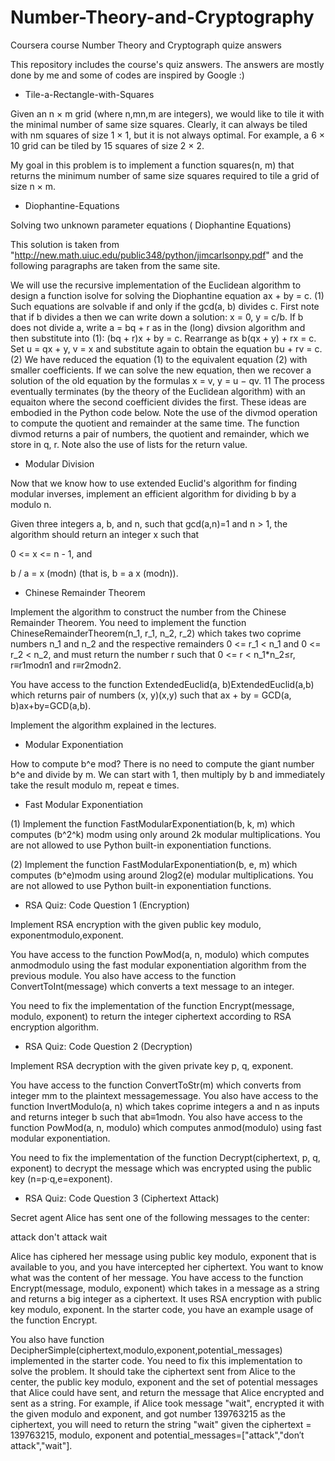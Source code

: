 # Number-Theory-and-Cryptography
Coursera course Number Theory and Cryptograph quize answers

This repository includes the course's quiz answers. The answers are mostly done by me and some of codes are inspired by Google :)

- Tile-a-Rectangle-with-Squares 

Given an n × m grid (where n,mn,m are integers), we would like to tile it with the minimal number of same size squares. Clearly, it can always be tiled with nm squares of size 1 × 1, but it is not always optimal. For example, a 6 × 10 grid can be tiled by 15 squares of size 2 × 2.

My goal in this problem is to implement a function squares(n, m) that returns the minimum number of same size squares required to tile a grid of size n × m.

- Diophantine-Equations 

Solving two unknown parameter equations ( Diophantine Equations)

This solution is taken from "http://new.math.uiuc.edu/public348/python/jimcarlsonpy.pdf" and the following paragraphs are taken from the same site.

We will use the recursive implementation of the Euclidean algorithm to design a function isolve for solving the Diophantine equation ax + by = c. (1) Such equations are solvable if and only if the gcd(a, b) divides c. First note that if b divides a then we can write down a solution: x = 0, y = c/b. If b does not divide a, write a = bq + r as in the (long) divsion algorithm and then substitute into (1): (bq + r)x + by = c. Rearrange as b(qx + y) + rx = c. Set u = qx + y, v = x and substitute again to obtain the equation bu + rv = c. (2) We have reduced the equation (1) to the equivalent equation (2) with smaller coefficients. If we can solve the new equation, then we recover a solution of the old equation by the formulas x = v, y = u − qv. 11 The process eventually terminates (by the theory of the Euclidean algorithm) with an equaiton where the second coefficient divides the first. These ideas are embodied in the Python code below. Note the use of the divmod operation to compute the quotient and remainder at the same time. The function divmod returns a pair of numbers, the quotient and remainder, which we store in q, r. Note also the use of lists for the return value.

- Modular Division 

Now that we know how to use extended Euclid's algorithm for finding modular inverses, implement an efficient algorithm for dividing b by a modulo n.

Given three integers a, b, and n, such that gcd(a,n)=1 and n > 1, the algorithm should return an integer x such that

0 <= x <=  n - 1, and

b / a = x (modn) (that is, b = a x (modn)).

- Chinese Remainder Theorem 

Implement the algorithm to construct the number from the Chinese Remainder Theorem.
You need to implement the function ChineseRemainderTheorem(n_1, r_1, n_2, r_2) which takes two coprime numbers n_1  and n_2 
and the respective remainders 0 <= r_1 < n_1 and 0 <= r_2 < n_2, and must return the number r such that 0 <= r < n_1*n_2≤r, r≡r1modn1 and r≡r2modn2.

You have access to the function ExtendedEuclid(a, b)ExtendedEuclid(a,b) which returns pair of numbers (x, y)(x,y) such that ax + by = GCD(a, b)ax+by=GCD(a,b).

Implement the algorithm explained in the lectures.

- Modular Exponentiation

How to compute b^e mod? There is no need to compute the giant number b^e and divide by m. We can start with 1, then multiply by b and immediately take the result modulo m, repeat e times. 

- Fast Modular Exponentiation

(1) Implement the function FastModularExponentiation(b, k, m) which computes (b^2^k) modm using only around 2k modular multiplications. You are not allowed to use Python built-in exponentiation functions.

(2) Implement the function FastModularExponentiation(b, e, m) which computes (b^e)modm using around 2log2(e) modular multiplications. You are not allowed to use Python built-in exponentiation functions.

- RSA Quiz: Code Question 1 (Encryption)

Implement RSA encryption with the given public key modulo, exponentmodulo,exponent.

You have access to the function PowMod(a, n, modulo) which computes anmodmodulo using the fast modular exponentiation algorithm from the previous module. You also have access to the function ConvertToInt(message) which converts a text message to an integer.

You need to fix the implementation of the function Encrypt(message, modulo, exponent) to return the integer ciphertext according to RSA encryption algorithm.

- RSA Quiz: Code Question 2 (Decryption)

Implement RSA decryption with the given private key p, q, exponent.

You have access to the function ConvertToStr(m) which converts from integer mm to the plaintext messagemessage. You also have access to the function InvertModulo(a, n) which takes coprime integers a and n as inputs and returns integer b such that ab≡1modn. You also have access to the function PowMod(a, n, modulo) which computes anmod(modulo) using fast modular exponentiation.

You need to fix the implementation of the function Decrypt(ciphertext, p, q, exponent) to decrypt the message which was encrypted using the public key (n=p⋅q,e=exponent).

- RSA Quiz: Code Question 3 (Ciphertext Attack)

Secret agent Alice has sent one of the following messages to the center:

attack
don't attack
wait

Alice has ciphered her message using public key modulo, exponent that is available to you, and you have intercepted her ciphertext. You want to know what was the content of her message. You have access to the function Encrypt(message, modulo, exponent) which takes in a message as a string and returns a big integer as a ciphertext. It uses RSA encryption with public key modulo, exponent. In the starter code, you have an example usage of the function Encrypt.

You also have function DecipherSimple(ciphertext,modulo,exponent,potential_messages) implemented in the starter code. You need to fix this implementation to solve the problem. It should take the ciphertext sent from Alice to the center, the public key modulo, exponent and the set of potential messages that Alice could have sent, and return the message that Alice encrypted and sent as a string. For example, if Alice took message "wait", encrypted it with the given modulo and exponent, and got number 139763215 as the ciphertext, you will need to return the string "wait" given the ciphertext = 139763215, modulo, exponent and potential_messages=["attack","don′t attack","wait"].

